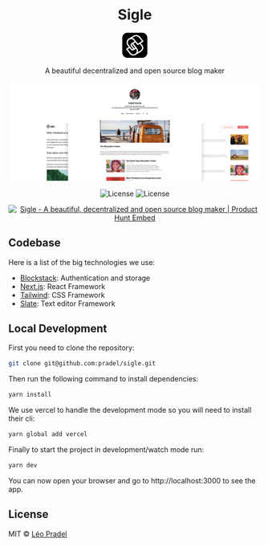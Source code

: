 <h1 align="center">Sigle</h1>

<p align="center">
  <img src="https://raw.githubusercontent.com/pradel/sigle/master/public/icon-192x192.png" height="50">
</p>

<p align="center">
  A beautiful decentralized and open source blog maker
</p>

<p align="center">
  <img src="https://raw.githubusercontent.com/pradel/sigle/master/assets/screens.png">
</p>

<p align="center">
  <img src="https://badgen.net/travis/pradel/sigle" alt="License">
  <img src="https://badgen.net/badge/license/MIT/blue" alt="License">
</p>

<p align="center">
  <a href="https://www.producthunt.com/posts/sigle?utm_source=badge-featured&utm_medium=badge&utm_souce=badge-sigle" target="_blank"><img src="https://api.producthunt.com/widgets/embed-image/v1/featured.svg?post_id=145305&theme=light" alt="Sigle - A beautiful, decentralized and open source blog maker | Product Hunt Embed" style="width: 250px; height: 54px;" width="250px" height="54px" /></a>
</p>

## Codebase

Here is a list of the big technologies we use:

- [Blockstack](https://blockstack.org/): Authentication and storage
- [Next.js](https://nextjs.org/): React Framework
- [Tailwind](https://tailwindcss.com/): CSS Framework
- [Slate](https://www.slatejs.org/): Text editor Framework

## Local Development

First you need to clone the repository:

```sh
git clone git@github.com:pradel/sigle.git
```

Then run the following command to install dependencies:

```sh
yarn install
```

We use vercel to handle the development mode so you will need to install their cli:

```sh
yarn global add vercel
```

Finally to start the project in development/watch mode run:

```sh
yarn dev
```

You can now open your browser and go to http://localhost:3000 to see the app.

## License

MIT © [Léo Pradel](https://www.leopradel.com/)
